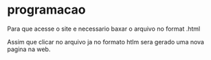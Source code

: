 # programacao
Para que acesse o site e necessario baxar o arquivo no format .html

Assim que clicar no arquivo ja no formato htlm sera gerado uma nova pagina na web.

